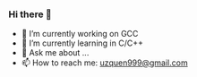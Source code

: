 ### Hi there 👋



- 🔭 I’m currently working on GCC
- 🌱 I’m currently learning in C/C++
- 💬 Ask me about ...
- 📫 How to reach me: uzquen999@gmail.com

